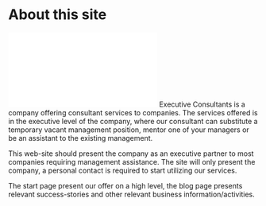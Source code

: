 About this site
==============================================
![WEBB development](cimage/imgd.php?src=webdevelopment.png)
Executive Consultants is a company offering consultant services to companies.
The services offered is in the executive level of the company, where our consultant can substitute a temporary vacant management position, mentor one of your managers or be an assistant to the existing management.

This web-site should present the company as an executive partner to most companies requiring management assistance. The site will only present the company, a personal contact is required to start utilizing our services.

The start page present our offer on a high level, the blog page presents relevant success-stories and other relevant business information/activities.

